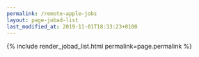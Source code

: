 ```yaml
---
permalink: /remote-apple-jobs
layout: page-jobad-list
last_modified_at: 2019-11-01T18:33:23+0100
---
```

{% include render_jobad_list.html permalink=page.permalink %}
